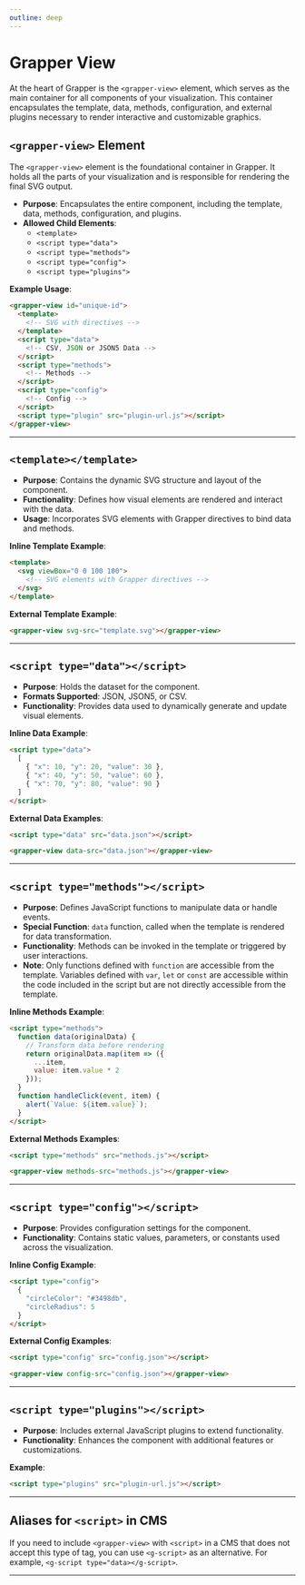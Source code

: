 ```yaml
---
outline: deep
---
```


# Grapper View

At the heart of Grapper is the `<grapper-view>` element, which serves as the main container for all
components of your visualization. This container encapsulates the template, data, methods,
configuration, and external plugins necessary to render interactive and customizable graphics.

## `<grapper-view>` Element

The `<grapper-view>` element is the foundational container in Grapper. It holds all the parts of your
visualization and is responsible for rendering the final SVG output.

- **Purpose**: Encapsulates the entire component, including the template, data, methods,
  configuration, and plugins.
- **Allowed Child Elements**:
  - `<template>`
  - `<script type="data">`
  - `<script type="methods">`
  - `<script type="config">`
  - `<script type="plugins">`

**Example Usage**:

```html
<grapper-view id="unique-id">
  <template>
    <!-- SVG with directives -->
  </template>
  <script type="data">
    <!-- CSV, JSON or JSON5 Data -->
  </script>
  <script type="methods">
    <!-- Methods -->
  </script>
  <script type="config">
    <!-- Config -->
  </script>
  <script type="plugin" src="plugin-url.js"></script>
</grapper-view>
```


---

## `<template></template>`

- **Purpose**: Contains the dynamic SVG structure and layout of the component.
- **Functionality**: Defines how visual elements are rendered and interact with the data.
- **Usage**: Incorporates SVG elements with Grapper directives to bind data and methods.

**Inline Template Example**:

```html
<template>
  <svg viewBox="0 0 100 100">
    <!-- SVG elements with Grapper directives -->
  </svg>
</template>
```

**External Template Example**:

```html
<grapper-view svg-src="template.svg"></grapper-view>
```

---

## `<script type="data"></script>`

- **Purpose**: Holds the dataset for the component.
- **Formats Supported**: JSON, JSON5, or CSV.
- **Functionality**: Provides data used to dynamically generate and update visual elements.

**Inline Data Example**:

```html
<script type="data">
  [
    { "x": 10, "y": 20, "value": 30 },
    { "x": 40, "y": 50, "value": 60 },
    { "x": 70, "y": 80, "value": 90 }
  ]
</script>
```

**External Data Examples**:

```html
<script type="data" src="data.json"></script>
```

```html
<grapper-view data-src="data.json"></grapper-view>
```

---

## `<script type="methods"></script>`

- **Purpose**: Defines JavaScript functions to manipulate data or handle events.
- **Special Function**: `data` function, called when the template is rendered for data
  transformation.
- **Functionality**: Methods can be invoked in the template or triggered by user interactions.
- **Note**: Only functions defined with `function` are accessible from the template. Variables
  defined with `var`, `let` or `const` are accessible within the code included in the script but are
  not directly accessible from the template.

**Inline Methods Example**:

```html
<script type="methods">
  function data(originalData) {
    // Transform data before rendering
    return originalData.map(item => ({
      ...item,
      value: item.value * 2
    }));
  }
  function handleClick(event, item) {
    alert(`Value: ${item.value}`);
  }
</script>
```

**External Methods Examples**:

```html
<script type="methods" src="methods.js"></script>
```

```html
<grapper-view methods-src="methods.js"></grapper-view>
```

---

## `<script type="config"></script>`

- **Purpose**: Provides configuration settings for the component.
- **Functionality**: Contains static values, parameters, or constants used across the visualization.

**Inline Config Example**:

```html
<script type="config">
  {
    "circleColor": "#3498db",
    "circleRadius": 5
  }
</script>
```

**External Config Examples**:

```html
<script type="config" src="config.json"></script>
```

```html
<grapper-view config-src="config.json"></grapper-view>
```

---

## `<script type="plugins"></script>`

- **Purpose**: Includes external JavaScript plugins to extend functionality.
- **Functionality**: Enhances the component with additional features or customizations.

**Example**:

```html
<script type="plugins" src="plugin-url.js"></script>
```

---

## Aliases for `<script>` in CMS

If you need to include `<grapper-view>` with `<script>` in a CMS that does not accept this type of
tag, you can use `<g-script>` as an alternative. For example, `<g-script type="data></g-script>`.

---

